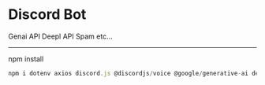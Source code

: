 # Discord Bot
Genai API
Deepl API
Spam
etc...

---

npm install
```js
npm i dotenv axios discord.js @discordjs/voice @google/generative-ai deepl-node
```
